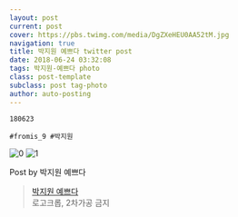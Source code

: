```yaml
---
layout: post
current: post
cover: https://pbs.twimg.com/media/DgZXeHEU0AA52tM.jpg
navigation: true
title: 박지원 예쁘다 twitter post
date: 2018-06-24 03:32:08
tags: 박지원-예쁘다 photo
class: post-template
subclass: post tag-photo
author: auto-posting
---
```


```  
180623  
  
#fromis_9 #박지원  

```

![0](https://pbs.twimg.com/media/DgZXeHMUEAAsHzW.jpg)
![1](https://pbs.twimg.com/media/DgZXeHEU0AA52tM.jpg)


Post by 박지원 예쁘다

> [박지원 예쁘다](https://twitter.com/jiwon_is_pretty)  
  로고크롭, 2차가공 금지